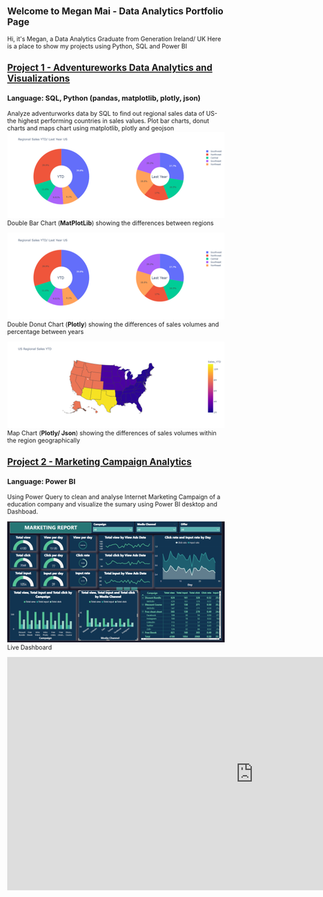 
## Welcome to Megan Mai - Data Analytics Portfolio Page
Hi, it's Megan, a Data Analytics Graduate from Generation Ireland/ UK
Here is a place to show my projects using Python, SQL and Power BI

## **[Project 1 - Adventureworks Data Analytics and Visualizations](https://github.com/MeganMai/Data-analytics-and-visutalization-with-SQL-and-Python)**
### Language: SQL, Python (pandas, matplotlib, plotly, json)
Analyze adventurworks data by SQL to find out regional sales data of US-the highest performing countries in sales values. 
Plot bar charts, donut charts and maps chart using matplotlib, plotly and geojson
![](images/Q1.%20RegSales_DPieChart_Megan.png)
Double Bar Chart (**MatPlotLib**) showing the differences between regions

![](images/Q1.%20RegSales_DPieChart_Megan.png)
Double Donut Chart (**Plotly**) showing the differences of sales volumes and percentage between years

![](images/Q1.Mapplot_RegSalesYTD_Megan.png)
Map Chart (**Plotly/ Json**) showing the differences of sales volumes within the region geographically

## **[Project 2 - Marketing Campaign Analytics](https://github.com/MeganMai/Matketing-Campaign-Analytics)**
### Language: Power BI
Using Power Query to clean and analyse Internet Marketing Campaign of a education company and visualize the sumary using Power BI desktop and Dashboad.

![](images/Capture.PNG)
Live Dashboard
<iframe title="Nghia Mai_Captone Project 1_V2_July" width="1140" height="541.25" src="https://app.powerbi.com/reportEmbed?reportId=90d0c425-e190-4abf-883e-1f08c8a98b83&autoAuth=true&ctid=41ab42a9-381b-48cf-8a85-720464922976&config=eyJjbHVzdGVyVXJsIjoiaHR0cHM6Ly93YWJpLXNvdXRoLWVhc3QtYXNpYS1iLXByaW1hcnktcmVkaXJlY3QuYW5hbHlzaXMud2luZG93cy5uZXQvIn0%3D" frameborder="0" allowFullScreen="true"></iframe>

